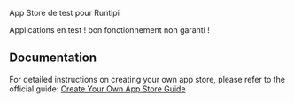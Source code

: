 App Store de test pour Runtipi

Applications en test ! bon fonctionnement non garanti !

## Documentation

For detailed instructions on creating your own app store, please refer to the official guide:
[Create Your Own App Store Guide](https://runtipi.io/docs/guides/create-your-own-app-store)
